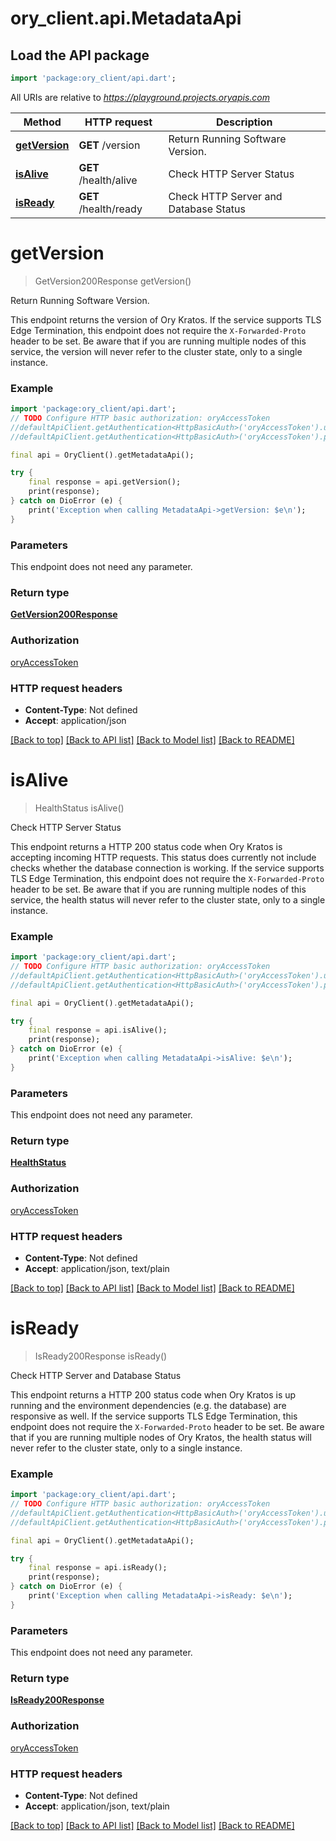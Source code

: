 # ory_client.api.MetadataApi

## Load the API package
```dart
import 'package:ory_client/api.dart';
```

All URIs are relative to *https://playground.projects.oryapis.com*

Method | HTTP request | Description
------------- | ------------- | -------------
[**getVersion**](MetadataApi.md#getversion) | **GET** /version | Return Running Software Version.
[**isAlive**](MetadataApi.md#isalive) | **GET** /health/alive | Check HTTP Server Status
[**isReady**](MetadataApi.md#isready) | **GET** /health/ready | Check HTTP Server and Database Status


# **getVersion**
> GetVersion200Response getVersion()

Return Running Software Version.

This endpoint returns the version of Ory Kratos.  If the service supports TLS Edge Termination, this endpoint does not require the `X-Forwarded-Proto` header to be set.  Be aware that if you are running multiple nodes of this service, the version will never refer to the cluster state, only to a single instance.

### Example
```dart
import 'package:ory_client/api.dart';
// TODO Configure HTTP basic authorization: oryAccessToken
//defaultApiClient.getAuthentication<HttpBasicAuth>('oryAccessToken').username = 'YOUR_USERNAME'
//defaultApiClient.getAuthentication<HttpBasicAuth>('oryAccessToken').password = 'YOUR_PASSWORD';

final api = OryClient().getMetadataApi();

try {
    final response = api.getVersion();
    print(response);
} catch on DioError (e) {
    print('Exception when calling MetadataApi->getVersion: $e\n');
}
```

### Parameters
This endpoint does not need any parameter.

### Return type

[**GetVersion200Response**](GetVersion200Response.md)

### Authorization

[oryAccessToken](../README.md#oryAccessToken)

### HTTP request headers

 - **Content-Type**: Not defined
 - **Accept**: application/json

[[Back to top]](#) [[Back to API list]](../README.md#documentation-for-api-endpoints) [[Back to Model list]](../README.md#documentation-for-models) [[Back to README]](../README.md)

# **isAlive**
> HealthStatus isAlive()

Check HTTP Server Status

This endpoint returns a HTTP 200 status code when Ory Kratos is accepting incoming HTTP requests. This status does currently not include checks whether the database connection is working.  If the service supports TLS Edge Termination, this endpoint does not require the `X-Forwarded-Proto` header to be set.  Be aware that if you are running multiple nodes of this service, the health status will never refer to the cluster state, only to a single instance.

### Example
```dart
import 'package:ory_client/api.dart';
// TODO Configure HTTP basic authorization: oryAccessToken
//defaultApiClient.getAuthentication<HttpBasicAuth>('oryAccessToken').username = 'YOUR_USERNAME'
//defaultApiClient.getAuthentication<HttpBasicAuth>('oryAccessToken').password = 'YOUR_PASSWORD';

final api = OryClient().getMetadataApi();

try {
    final response = api.isAlive();
    print(response);
} catch on DioError (e) {
    print('Exception when calling MetadataApi->isAlive: $e\n');
}
```

### Parameters
This endpoint does not need any parameter.

### Return type

[**HealthStatus**](HealthStatus.md)

### Authorization

[oryAccessToken](../README.md#oryAccessToken)

### HTTP request headers

 - **Content-Type**: Not defined
 - **Accept**: application/json, text/plain

[[Back to top]](#) [[Back to API list]](../README.md#documentation-for-api-endpoints) [[Back to Model list]](../README.md#documentation-for-models) [[Back to README]](../README.md)

# **isReady**
> IsReady200Response isReady()

Check HTTP Server and Database Status

This endpoint returns a HTTP 200 status code when Ory Kratos is up running and the environment dependencies (e.g. the database) are responsive as well.  If the service supports TLS Edge Termination, this endpoint does not require the `X-Forwarded-Proto` header to be set.  Be aware that if you are running multiple nodes of Ory Kratos, the health status will never refer to the cluster state, only to a single instance.

### Example
```dart
import 'package:ory_client/api.dart';
// TODO Configure HTTP basic authorization: oryAccessToken
//defaultApiClient.getAuthentication<HttpBasicAuth>('oryAccessToken').username = 'YOUR_USERNAME'
//defaultApiClient.getAuthentication<HttpBasicAuth>('oryAccessToken').password = 'YOUR_PASSWORD';

final api = OryClient().getMetadataApi();

try {
    final response = api.isReady();
    print(response);
} catch on DioError (e) {
    print('Exception when calling MetadataApi->isReady: $e\n');
}
```

### Parameters
This endpoint does not need any parameter.

### Return type

[**IsReady200Response**](IsReady200Response.md)

### Authorization

[oryAccessToken](../README.md#oryAccessToken)

### HTTP request headers

 - **Content-Type**: Not defined
 - **Accept**: application/json, text/plain

[[Back to top]](#) [[Back to API list]](../README.md#documentation-for-api-endpoints) [[Back to Model list]](../README.md#documentation-for-models) [[Back to README]](../README.md)


